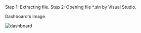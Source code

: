 Step 1: Extracting file. 
Step 2: Opening file *.sln by Visual Studio.

Dashboard's Image

![dashboard](https://user-images.githubusercontent.com/57307283/127101357-813482d2-395a-4a34-a45f-5448fa70b562.PNG)

